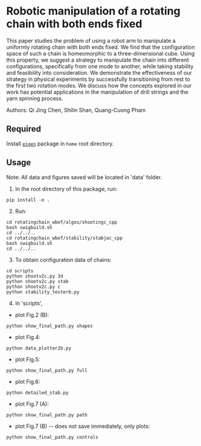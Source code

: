 # Robotic manipulation of a rotating chain with both ends fixed

This paper studies the problem of using a robot arm to manipulate a uniformly rotating chain with both ends fixed. We find that the configuration space of such a chain is homeomorphic to a three-dimensional cube. Using this property, we suggest a strategy to manipulate the chain into different configurations, specifically from one mode to another, while taking stability and feasibility into consideration. We demonstrate the effectiveness of our strategy in physical experiments by successfully transitioning from rest to the first two rotation modes. We discuss how the concepts explored in our work has potential applications in the manipulation of drill strings and the yarn spinning process.

Authors: Qi Jing Chen, Shilin Shan, Quang-Cuong Pham

## Required
Install [`eigen`](http://eigen.tuxfamily.org/index.php?title=Main_Page#Download) package in `home` root directory.

## Usage
Note: All data and figures saved will be located in 'data' folder.
1. In the root directory of this package, run:
```
pip install -e .
```
2. Run:
```
cd rotatingchain_wbef/algos/shootingc_cpp
bash swigbuild.sh
cd ../../..
cd rotatingchain_wbef/stability/stabjac_cpp
bash swigbuild.sh
cd ../../..
```
3. To obtain configuration data of chains:
```
cd scripts
python shootv2c.py 3d
python shootv2c.py stab
python shootv2c.py c
python stability_testerb.py
```

4. In 'scripts',
- plot Fig.2 (B):
```
python show_final_path.py shapes
```
- plot Fig.4:
```
python data_plotter2b.py
```
- plot Fig.5:
```
python show_final_path.py full
```
- plot Fig.6:
```
python detailed_stab.py 
```
- plot Fig.7 (A):
```
python show_final_path.py path
```
- plot Fig.7 (B) -- does not save immediately, only plots:
```
python show_final_path.py controls
```
